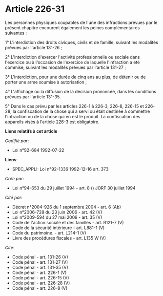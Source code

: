 # Article 226-31

Les personnes physiques coupables de l'une des infractions prévues par le présent chapitre encourent également les peines
complémentaires suivantes : 

1° L'interdiction des droits civiques, civils et de famille, suivant les modalités prévues par l'article 131-26 ; 

2° L'interdiction d'exercer l'activité professionnelle ou sociale dans l'exercice ou à l'occasion de l'exercice de laquelle
l'infraction a été commise, suivant les modalités prévues par l'article 131-27 ; 

3° L'interdiction, pour une durée de cinq ans au plus, de détenir ou de porter une arme soumise à autorisation ; 

4° L'affichage ou la diffusion de la décision prononcée, dans les conditions prévues par l'article 131-35.

5° Dans le cas prévu par les articles 226-1 à 226-3, 226-8, 226-15 et 226-28, la confiscation de la chose qui a servi ou
était destinée à commettre l'infraction ou de la chose qui en est le produit. La confiscation des appareils visés à l'article
226-3 est obligatoire.

**Liens relatifs à cet article**

_Codifié par_:

  - Loi n°92-684 1992-07-22

**Liens**:

  - SPEC_APPLI: Loi n°92-1336 1992-12-16 art. 373

_Créé par_:

  - Loi n°94-653 du 29 juillet 1994 - art. 8 () JORF 30 juillet 1994

_Cité par_:

  - Décret n°2004-926 du 1 septembre 2004 - art. 6 (Ab)
  - Loi n°2006-728 du 23 juin 2006 - art. 42 (V)
  - Loi n°2009-594 du 27 mai 2009 - art. 35 (V)
  - Code de l'action sociale et des familles - art. R121-7 (V)
  - Code de la sécurité intérieure - art. L881-1 (V)
  - Code du patrimoine. - art. L214-1 (V)
  - Livre des procédures fiscales - art. L135 W (V)

_Cite_:

  - Code pénal - art. 131-26 (V)
  - Code pénal - art. 131-27 (V)
  - Code pénal - art. 131-35 (V)
  - Code pénal - art. 226-1 (V)
  - Code pénal - art. 226-15 (V)
  - Code pénal - art. 226-28 (V)
  - Code pénal - art. 226-8 (V)
